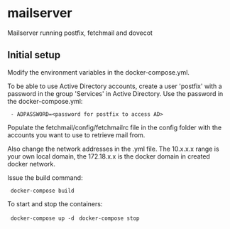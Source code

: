 # mailserver
Mailserver running postfix, fetchmail and dovecot

## Initial setup
Modify the environment variables in the docker-compose.yml. 

To be able to use Active Directory accounts, create a user 'postfix' with 
a password in the group 'Services' in Active Directory. Use the password 
in the docker-compose.yml:

` - ADPASSWORD=<password for postfix to access AD>`

Populate the fetchmail/config/fetchmailrc file in the config folder with the accounts 
you want to use to retrieve mail from.

Also change the network addresses in the .yml file. The 10.x.x.x range is your
own local domain, the 172.18.x.x is the docker domain in created docker network.

Issue the build command:

` docker-compose build`

To start and stop the containers:

` docker-compose up -d`
` docker-compose stop`
